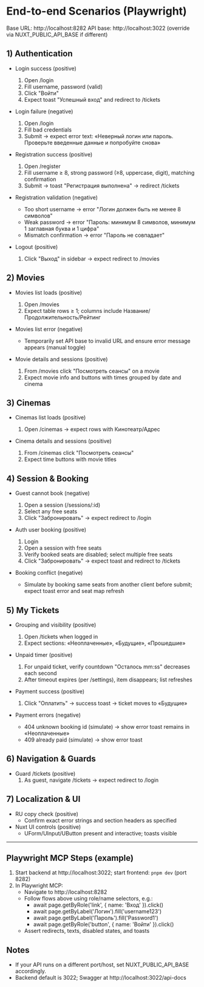 # End-to-end Scenarios (Playwright)

Base URL: http://localhost:8282
API base: http://localhost:3022 (override via NUXT_PUBLIC_API_BASE if different)

## 1) Authentication
- Login success (positive)
  1. Open /login
  2. Fill username, password (valid)
  3. Click "Войти"
  4. Expect toast "Успешный вход" and redirect to /tickets

- Login failure (negative)
  1. Open /login
  2. Fill bad credentials
  3. Submit → expect error text: «Неверный логин или пароль. Проверьте введенные данные и попробуйте снова»

- Registration success (positive)
  1. Open /register
  2. Fill username ≥ 8, strong password (≥8, uppercase, digit), matching confirmation
  3. Submit → toast "Регистрация выполнена" → redirect /tickets

- Registration validation (negative)
  - Too short username → error "Логин должен быть не менее 8 символов"
  - Weak password → error "Пароль: минимум 8 символов, минимум 1 заглавная буква и 1 цифра"
  - Mismatch confirmation → error "Пароль не совпадает"

- Logout (positive)
  1. Click "Выход" in sidebar → expect redirect to /movies

## 2) Movies
- Movies list loads (positive)
  1. Open /movies
  2. Expect table rows ≥ 1; columns include Название/Продолжительность/Рейтинг

- Movies list error (negative)
  - Temporarily set API base to invalid URL and ensure error message appears (manual toggle)

- Movie details and sessions (positive)
  1. From /movies click "Посмотреть сеансы" on a movie
  2. Expect movie info and buttons with times grouped by date and cinema

## 3) Cinemas
- Cinemas list loads (positive)
  1. Open /cinemas → expect rows with Кинотеатр/Адрес

- Cinema details and sessions (positive)
  1. From /cinemas click "Посмотреть сеансы"
  2. Expect time buttons with movie titles

## 4) Session & Booking
- Guest cannot book (negative)
  1. Open a session (/sessions/:id)
  2. Select any free seats
  3. Click "Забронировать" → expect redirect to /login

- Auth user booking (positive)
  1. Login
  2. Open a session with free seats
  3. Verify booked seats are disabled; select multiple free seats
  4. Click "Забронировать" → expect toast and redirect to /tickets

- Booking conflict (negative)
  - Simulate by booking same seats from another client before submit; expect toast error and seat map refresh

## 5) My Tickets
- Grouping and visibility (positive)
  1. Open /tickets when logged in
  2. Expect sections: «Неоплаченные», «Будущие», «Прошедшие»

- Unpaid timer (positive)
  1. For unpaid ticket, verify countdown "Осталось mm:ss" decreases each second
  2. After timeout expires (per /settings), item disappears; list refreshes

- Payment success (positive)
  1. Click "Оплатить" → success toast → ticket moves to «Будущие»

- Payment errors (negative)
  - 404 unknown booking id (simulate) → show error toast remains in «Неоплаченные»
  - 409 already paid (simulate) → show error toast

## 6) Navigation & Guards
- Guard /tickets (positive)
  1. As guest, navigate /tickets → expect redirect to /login

## 7) Localization & UI
- RU copy check (positive)
  - Confirm exact error strings and section headers as specified
- Nuxt UI controls (positive)
  - UForm/UInput/UButton present and interactive; toasts visible

---

## Playwright MCP Steps (example)

1. Start backend at http://localhost:3022; start frontend: `pnpm dev` (port 8282)
2. In Playwright MCP:
   - Navigate to http://localhost:8282
   - Follow flows above using role/name selectors, e.g.:
     - await page.getByRole('link', { name: 'Вход' }).click()
     - await page.getByLabel('Логин').fill('username123')
     - await page.getByLabel('Пароль').fill('Password1')
     - await page.getByRole('button', { name: 'Войти' }).click()
   - Assert redirects, texts, disabled states, and toasts

## Notes
- If your API runs on a different port/host, set NUXT_PUBLIC_API_BASE accordingly.
- Backend default is 3022; Swagger at http://localhost:3022/api-docs

